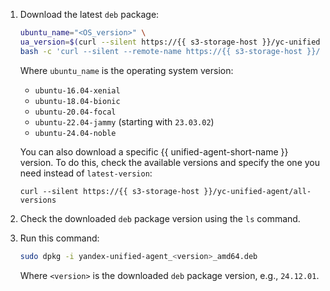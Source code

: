1. Download the latest `deb` package:

    ```bash
    ubuntu_name="<OS_version>" \
    ua_version=$(curl --silent https://{{ s3-storage-host }}/yc-unified-agent/latest-version) \
    bash -c 'curl --silent --remote-name https://{{ s3-storage-host }}/yc-unified-agent/releases/${ua_version}/deb/${ubuntu_name}/yandex-unified-agent_${ua_version}_amd64.deb'
    ```

    Where `ubuntu_name` is the operating system version:

      * `ubuntu-16.04-xenial`
      * `ubuntu-18.04-bionic`
      * `ubuntu-20.04-focal`
      * `ubuntu-22.04-jammy` (starting with `23.03.02`)
      * `ubuntu-24.04-noble`

    You can also download a specific {{ unified-agent-short-name }} version. To do this, check the available versions and specify the one you need instead of `latest-version`:

    ```(bash)
    curl --silent https://{{ s3-storage-host }}/yc-unified-agent/all-versions
    ```

1. Check the downloaded `deb` package version using the `ls` command.
1. Run this command:

    ```bash
    sudo dpkg -i yandex-unified-agent_<version>_amd64.deb
    ```

    Where `<version>` is the downloaded `deb` package version, e.g., `24.12.01`.
